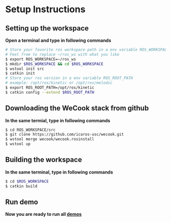 # Setup Instructions
## Setting up the workspace
**Open a terminal and type in following commands**
```bash
# Store your favorite ros workspace path in a env variable ROS_WORKSPACE
# Feel free to replace ~/ros_ws with what you like
$ export ROS_WORKSPACE=~/ros_ws
$ mkdir $ROS_WORKSPACE && cd $ROS_WORKSPACE
$ wstool init src
$ catkin init
# Store your ros version in a env variable ROS_ROOT_PATH
# example: /opt/ros/kinetic or /opt/ros/melodic
$ export ROS_ROOT_PATH=/opt/ros/kinetic
$ catkin config --extend $ROS_ROOT_PATH
```
## Downloading the WeCook stack from github
**In the same termial, type in following commands**
```bash
$ cd ROS_WORKSPACE/src
$ git clone https://github.com/icaros-usc/wecook.git
$ wstool merge wecook/wecook.rosinstall
$ wstool up
```
## Building the workspace
**In the same terminal, type in following commands**
```bash
$ cd $ROS_WORKSPACE
$ catkin build
```
## Run demo
**Now you are ready to run all [demos](README.md#demo)**
